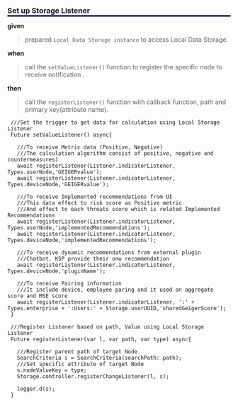  <h3 style="box-shadow: 0px 4px 0px 0px #233c68;">Set up Storage Listener</h3>
 
 **given**
 > prepared `Local Data Storage instance` to access Local Data Storage.
 
 **when** 
 > call the `setValueListener()` function to register the specific node to receive notification . 
 
 **then** 
 > call the `registerListener()` function with callback function, path and primary key(attribute name).
 
     ///Set the trigger to get data for calculation using Local Storage Listener
     Future setValueListener() async{
     
       ///To receive Metric data (Positive, Negative)
       ///The calculation algorithm consist of positive, negative and countermeasures)
       await registerListener(Listener.indicatorListener, Types.userNode,'GEIGERvalue');
       await registerListener(Listener.indicatorListener, Types.deviceNode,'GEIGERvalue');
     
       ///To receive Implemented recommendations from UI
       ///This data effect to risk score as Positive metric
       ///And effect to each threats score which is related Implemented Recommendations
       await registerListener(Listener.indicatorListener, Types.userNode,'implementedRecommendations');
       await registerListener(Listener.indicatorListener, Types.deviceNode,'implementedRecommendations');
     
       ///To receive dynamic recommendations from external plugin
       ///Chatbot, KSP provide their onw recommendation
       await registerListener(Listener.indicatorListener, Types.deviceNode,'pluginName');
     
       ///To receive Pairing information
       ///It include device, employee paring and it used on aggregate score and MSE score
       await registerListener(Listener.indicatorListener, ':' + Types.enterprise + ':Users:' + Storage.userUUID,'sharedGeigerScore');
     }
     
     ///Register Listener based on path, Value using Local Storage Listener
     Future registerListener(var l, var path, var type) async{
     
       ///Register parent path of target Node
       SearchCriteria s = SearchCriteria(searchPath: path);
       ///Set specific attribute of target Node
       s.nodeValueKey = type;
       Storage.controller.registerChangeListener(l, s);
     
       logger.d(s);
     }